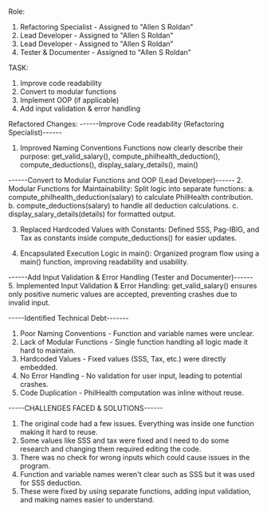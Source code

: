 Role:
1. Refactoring Specialist - Assigned to "Allen S Roldan"
2. Lead Developer - Assigned to "Allen S Roldan"
3. Lead Developer - Assigned to "Allen S Roldan"
4. Tester & Documenter - Assigned to "Allen S Roldan"

TASK:
1. Improve code readability 
2. Convert to modular functions
3. Implement OOP (if applicable)
4. Add input validation & error handling

Refactored Changes:
------Improve Code readability (Refactoring Specialist)------
1. Improved Naming Conventions
Functions now clearly describe their purpose:
    get_valid_salary(), compute_philhealth_deduction(), compute_deductions(), display_salary_details(), main()

------Convert to Modular Functions and OOP (Lead Developer)------
2. Modular Functions for Maintainability:
Split logic into separate functions:
    a. compute_philhealth_deduction(salary) to calculate PhilHealth contribution.
    b. compute_deductions(salary) to handle all deduction calculations.
    c. display_salary_details(details) for formatted output.

3. Replaced Hardcoded Values with Constants:
    Defined SSS, Pag-IBIG, and Tax as constants inside compute_deductions() for easier updates.

4.  Encapsulated Execution Logic in main():
    Organized program flow using a main() function, improving readability and usability.

------Add Input Validation & Error Handling  (Tester and Documenter)------
5. Implemented Input Validation & Error Handling:
    get_valid_salary() ensures only positive numeric values are accepted, preventing crashes due to invalid input.


-----Identified Technical Debt-------
1. Poor Naming Conventions - Function and variable names were unclear.
2. Lack of Modular Functions - Single function handling all logic made it hard to maintain.
3. Hardcoded Values - Fixed values (SSS, Tax, etc.) were directly embedded.
4. No Error Handling - No validation for user input, leading to potential crashes.
5. Code Duplication - PhilHealth computation was inline without reuse.

-----CHALLENGES FACED & SOLUTIONS------
1. The original code had a few issues. Everything was inside one function making it hard to reuse. 
2. Some values like SSS and tax were fixed and I need to do some research and changing them required editing the code. 
3. There was no check for wrong inputs which could cause issues in the program. 
4. Function and variable names weren't clear such as SSS but it was used for SSS deduction. 
5. These were fixed by using separate functions, adding input validation, and making names easier to understand.